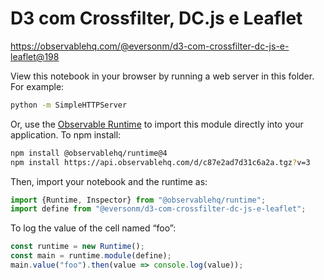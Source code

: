 # D3 com Crossfilter, DC.js e Leaflet

https://observablehq.com/@eversonm/d3-com-crossfilter-dc-js-e-leaflet@198

View this notebook in your browser by running a web server in this folder. For
example:

~~~sh
python -m SimpleHTTPServer
~~~

Or, use the [Observable Runtime](https://github.com/observablehq/runtime) to
import this module directly into your application. To npm install:

~~~sh
npm install @observablehq/runtime@4
npm install https://api.observablehq.com/d/c87e2ad7d31c6a2a.tgz?v=3
~~~

Then, import your notebook and the runtime as:

~~~js
import {Runtime, Inspector} from "@observablehq/runtime";
import define from "@eversonm/d3-com-crossfilter-dc-js-e-leaflet";
~~~

To log the value of the cell named “foo”:

~~~js
const runtime = new Runtime();
const main = runtime.module(define);
main.value("foo").then(value => console.log(value));
~~~

